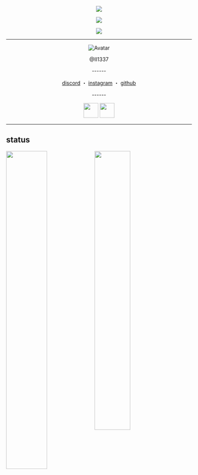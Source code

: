 <p align="center">
  <a href="https://github.com/herluvhr">
    <img src="https://komarev.com/ghpvc/?username=herluvhr&color=blueviolet"/>
     </a>

<p align="center">
  <a href="https://discord.com/users/852861443128033290">
    <img src="https://discord.c99.nl/widget/theme-2/852861443128033290.png"/>
     </a>
</p>

<p align="center">
  <a href="https://discord.com/users/834364683376656404">
    <img src="https://discord.c99.nl/widget/theme-3/834364683376656404.png"/>
     </a>
</p>

------
<p align="center">  
  <img src="https://i.imgur.com/zbdJ5cX.gif" alt="Avatar">
</p>
<p align="center">
    @II1337
<p align="center">
------
  
</p>
<p align="center">
<a href="https://discord.com/users/852861443128033290">discord</a>
    ・
    <a href="https://www.instagram.com/herluvhr/">instagram</a>
    ・
    <a href="https://github.com/herluvhr">github</a>
</p>
<p align="center">
------
<p align="center">  
<a href="https://discord.gg/dreaming"><img src="https://cdn0.iconfinder.com/data/icons/free-social-media-set/24/discord-512.png" width="40"></a> <a href="https://discord.gg/corina"><img src="https://cdn0.iconfinder.com/data/icons/free-social-media-set/24/discord-512.png" width="40"></a>
  
-----------

## status
<img align="left" width="47%" src="https://github-readme-stats.vercel.app/api?username=herluvhr&show_icons=true&theme=tokyonight" />

<img align="left" width="44%" src="https://github-readme-stats.vercel.app/api/top-langs/?username=herluvhr&langs_count=8)](https://github.com/anuraghazra/github-readme-stats" />






